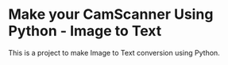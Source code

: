 # Make your CamScanner Using Python - Image to Text
This is a project to make Image to Text conversion using Python.

